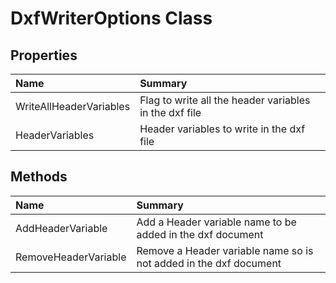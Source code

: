 # DxfWriterOptions Class



## Properties

| Name | Summary | 
| :- | :- | 
| WriteAllHeaderVariables | Flag to write all the header variables in the dxf file | 
| HeaderVariables | Header variables to write in the dxf file | 

## Methods

| Name | Summary | 
| :- | :- | 
| AddHeaderVariable | Add a Header variable name to be added in the dxf document | 
| RemoveHeaderVariable | Remove a Header variable name so is not added in the dxf document | 

